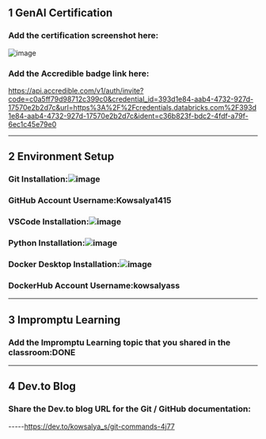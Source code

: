 ## 1 GenAI Certification
### Add the certification screenshot here:
![image](https://github.com/user-attachments/assets/2b36b342-110b-4c2f-acd9-c1c3085e5d1e)

### Add the Accredible badge link here:
https://api.accredible.com/v1/auth/invite?code=c0a5ff79d98712c399c0&credential_id=393d1e84-aab4-4732-927d-17570e2b2d7c&url=https%3A%2F%2Fcredentials.databricks.com%2F393d1e84-aab4-4732-927d-17570e2b2d7c&ident=c36b823f-bdc2-4fdf-a79f-6ec1c45e79e0


-----
## 2 Environment Setup
### Git Installation:![image](https://github.com/user-attachments/assets/b15d650f-d848-4ee1-8e4e-8ea0674f50d8)

### GitHub Account Username:Kowsalya1415
### VSCode Installation:![image](https://github.com/user-attachments/assets/84f73581-8163-447c-a8e9-2cba07cf622f)

### Python Installation:![image](https://github.com/user-attachments/assets/1efd128c-fcea-4877-b332-4f37cc6d1205)

### Docker Desktop Installation:![image](https://github.com/user-attachments/assets/bd742dd5-00a6-4ee3-a4da-a6d00731edb4)

### DockerHub Account Username:kowsalyass


-----
## 3 Impromptu Learning
### Add the Impromptu Learning topic that you shared in the classroom:DONE
-----
## 4 Dev.to Blog
### Share the Dev.to blog URL for the Git / GitHub documentation:
-----https://dev.to/kowsalya_s/git-commands-4j77
